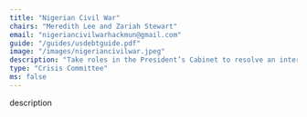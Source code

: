 ```yaml
---
title: "Nigerian Civil War"
chairs: "Meredith Lee and Zariah Stewart"
email: "nigeriancivilwarhackmun@gmail.com"
guide: "/guides/usdebtguide.pdf"
image: "/images/nigeriancivilwar.jpeg"
description: "Take roles in the President’s Cabinet to resolve an international economic, political, and military crisis catalyzed by a default on U.S. debt."
type: "Crisis Committee"
ms: false
---
```

description